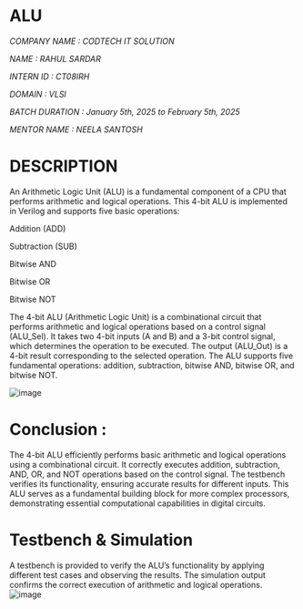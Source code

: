 # ALU
*COMPANY NAME : CODTECH IT SOLUTION*

*NAME : RAHUL SARDAR*

*INTERN ID : CT08IRH*

*DOMAIN : VLSI*

*BATCH DURATION : January 5th, 2025 to February 5th, 2025*

*MENTOR NAME : NEELA SANTOSH*

# DESCRIPTION

An Arithmetic Logic Unit (ALU) is a fundamental component of a CPU that performs arithmetic and logical operations. This 4-bit ALU is implemented in Verilog and supports five basic operations:

Addition (ADD)

Subtraction (SUB)

Bitwise AND

Bitwise OR

Bitwise NOT

The 4-bit ALU (Arithmetic Logic Unit) is a combinational circuit that performs arithmetic and logical operations based on a control signal (ALU_Sel). It takes two 4-bit inputs (A and B) and a 3-bit control signal, which determines the operation to be executed. The output (ALU_Out) is a 4-bit result corresponding to the selected operation. The ALU supports five fundamental operations: addition, subtraction, bitwise AND, bitwise OR, and bitwise NOT.

![image](https://github.com/user-attachments/assets/06a05dbf-6c87-4787-b0da-7228b80205d4)



# Conclusion :

The 4-bit ALU efficiently performs basic arithmetic and logical operations using a combinational circuit. It correctly executes addition, subtraction, AND, OR, and NOT operations based on the control signal. The testbench verifies its functionality, ensuring accurate results for different inputs. This ALU serves as a fundamental building block for more complex processors, demonstrating essential computational capabilities in digital circuits.

# Testbench & Simulation

A testbench is provided to verify the ALU’s functionality by applying different test cases and observing the results. The simulation output confirms the correct execution of arithmetic and logical operations.
![image](https://github.com/user-attachments/assets/b21d3fc6-05a2-4635-b090-ebfe5ae47e7a)
